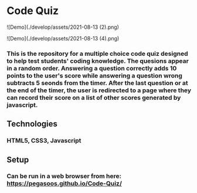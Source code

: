 # Code Quiz

![Demo](./develop/assets/2021-08-13 (2).png)

![Demo](./develop/assets/2021-08-13 (4).png)

### This is the repository for a multiple choice code quiz designed to help test students' coding knowledge. The quesions appear in a random order. Answering a question correctly adds 10 points to the user's score while answering a question wrong subtracts 5 seonds from the timer. After the last question or at the end of the timer, the user is redirected to a page where they can record their score on a list of other scores generated by javascript.

## Technologies
### HTML5, CSS3, Javascript

## Setup
### Can be run in a web browser from here: https://pegasoos.github.io/Code-Quiz/
